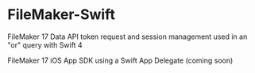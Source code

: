 # FileMaker-Swift
FileMaker 17 Data API token request and session management used in an "or" query with Swift 4


FileMaker 17 iOS App SDK using a Swift App Delegate (coming soon)
